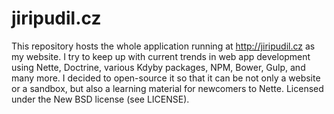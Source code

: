 # jiripudil.cz

This repository hosts the whole application running at http://jiripudil.cz as my website. I try to keep up with current trends in web app development using Nette, Doctrine, various Kdyby packages, NPM, Bower, Gulp, and many more. I decided to open-source it so that it can be not only a website or a sandbox, but also a learning material for newcomers to Nette. Licensed under the New BSD license (see LICENSE).
